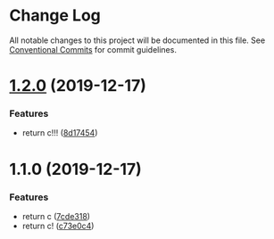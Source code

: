 # Change Log

All notable changes to this project will be documented in this file.
See [Conventional Commits](https://conventionalcommits.org) for commit guidelines.

# [1.2.0](https://github.com/koba04/lerna-yarn-sandbox/compare/@koba04/lerna-yarn-sandbox-package-c@1.1.0...@koba04/lerna-yarn-sandbox-package-c@1.2.0) (2019-12-17)


### Features

* return c!!! ([8d17454](https://github.com/koba04/lerna-yarn-sandbox/commit/8d174546d0175275e45fa7c62deab284d46883cd))





# 1.1.0 (2019-12-17)


### Features

* return c ([7cde318](https://github.com/koba04/lerna-yarn-sandbox/commit/7cde318fb3b287c9c0600886757de5d5840c566a))
* return c! ([c73e0c4](https://github.com/koba04/lerna-yarn-sandbox/commit/c73e0c49c2e109a9d6c9c9687ca352c689d4cae7))
